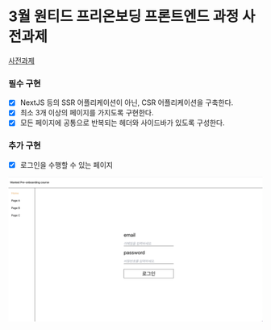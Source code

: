 # 3월 원티드 프리온보딩 프론트엔드 과정 사전과제

[사전과제](https://flourishing-dragon-846989.netlify.app)

### 필수 구현

- [x] NextJS 등의 SSR 어플리케이션이 아닌, CSR 어플리케이션을 구축한다.
- [x] 최소 3개 이상의 페이지를 가지도록 구현한다.
- [x] 모든 페이지에 공통으로 반복되는 헤더와 사이드바가 있도록 구성한다.

### 추가 구현

- [x] 로그인을 수행할 수 있는 페이지

![sample-image](./sample.png)
